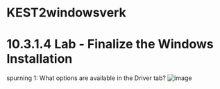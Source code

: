 # KEST2windowsverk

# 10.3.1.4 Lab - Finalize the Windows Installation
spurning 1: What options are available in the Driver tab?
![image](https://user-images.githubusercontent.com/55285659/226417102-89cf167f-790c-4440-80c6-5b38be44e859.png)
